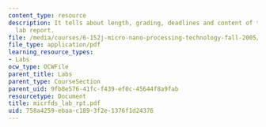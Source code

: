 ```yaml
---
content_type: resource
description: It tells about length, grading, deadlines and content of the microfluidics
  lab report.
file: /media/courses/6-152j-micro-nano-processing-technology-fall-2005/758a4259ebaac1893f2e1376f1d24376_micrfds_lab_rpt.pdf
file_type: application/pdf
learning_resource_types:
- Labs
ocw_type: OCWFile
parent_title: Labs
parent_type: CourseSection
parent_uid: 9fb8e576-41fc-f439-ef0c-45644f8a9fab
resourcetype: Document
title: micrfds_lab_rpt.pdf
uid: 758a4259-ebaa-c189-3f2e-1376f1d24376
---
```

